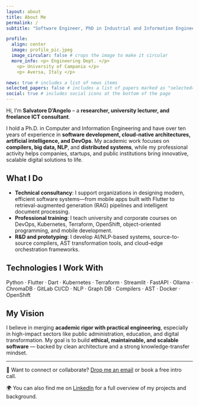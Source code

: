 ```yaml
---
layout: about
title: About Me
permalink: /
subtitle: "Software Engineer, PhD in Industrial and Information Engineering"

profile:
  align: center
  image: profile_pic.jpeg
  image_circular: false # crops the image to make it circular
  more_info: <p> Engineering Dept. </p>
    <p> University of Campania </p>
    <p> Aversa, Italy </p>

news: true # includes a list of news items
selected_papers: false # includes a list of papers marked as "selected={true}"
social: true # includes social icons at the bottom of the page
---
```



Hi, I’m **Salvatore D’Angelo** – a **researcher, university lecturer, and freelance ICT consultant**.

I hold a Ph.D. in Computer and Information Engineering and have over ten years of experience in **software development, cloud-native architectures, artificial intelligence, and DevOps**.
My academic work focuses on **compilers, big data, NLP**, and **distributed systems**, while my professional activity helps companies, startups, and public institutions bring innovative, scalable digital solutions to life.

## What I Do

- **Technical consultancy**: I support organizations in designing modern, efficient software systems—from mobile apps built with Flutter to retrieval-augmented generation (RAG) pipelines and intelligent document processing.
- **Professional training**: I teach university and corporate courses on DevOps, Kubernetes, Terraform, OpenShift, object-oriented programming, and mobile development.
- **R&D and prototyping**: I develop AI/NLP-based systems, source-to-source compilers, AST transformation tools, and cloud-edge orchestration frameworks.

## Technologies I Work With

Python · Flutter · Dart · Kubernetes · Terraform · Streamlit · FastAPI · Ollama · ChromaDB · GitLab CI/CD · NLP · Graph DB · Compilers · AST · Docker · OpenShift

## My Vision

I believe in merging **academic rigor with practical engineering**, especially in high-impact sectors like public administration, education, and digital transformation.
My goal is to build **ethical, maintainable, and scalable software** — backed by clean architecture and a strong knowledge-transfer mindset.

---

📩 Want to connect or collaborate? [Drop me an email](mailto:s.dangelo86@icloud.com) or book a free intro call.

🌍 You can also find me on [LinkedIn](https://www.linkedin.com/in/salvatoredangelo86/) for a full overview of my projects and background.
